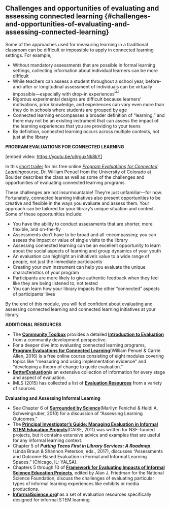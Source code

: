 ## Challenges and opportunities of evaluating and assessing connected learning {#challenges-and-opportunities-of-evaluating-and-assessing-connected-learning}

Some of the approaches used for measuring learning in a traditional classroom can be difficult or impossible to apply in connected learning settings. For example,

*   Without mandatory assessments that are possible in formal learning settings, collecting information about individual learners can be more difficult
*   While teachers can assess a student throughout a school year, before-and-after or longitudinal assessment of individuals can be virtually impossible—especially with drop-in experiences<sup><sup id="174453654767466-footnote-ref-2"><a href="#174453654767466-footnote-2">[2]</a></sup></sup>
*   Rigorous experimental designs are difficult because learners’ motivations, prior knowledge, and experiences can vary even more than they do in schools where students are grouped by age
*   Connected learning encompasses a broader definition of “learning,” and there may not be an existing instrument that can assess the impact of the learning experiences that you are providing to your teens
*   By definition, connected learning occurs across multiple contexts, not just at the library

**PROGRAM EVALUATIONS FOR CONNECTED LEARNING**

[embed video: https://youtu.be/u6rguxNk8kY]

In this [short trailer](https://youtu.be/u6rguxNk8kY) for his free online [_Program Evaluations for Connected Learning_](https://dmlcommons.net/2016-course/)course, Dr. William Penuel from the University of Colorado at Boulder describes the class as well as some of the challenges and opportunities of evaluating connected learning programs.

These challenges are not insurmountable! They’re just unfamiliar—for now. Fortunately, connected learning initiatives also present opportunities to be creative and flexible in the ways you evaluate and assess them. Your approach can be tailored for your library’s unique situation and context. Some of these opportunities include:

*   You have the ability to conduct assessments that are shorter, more flexible, and on-the-fly
*   Assessments don’t have to be broad and all-encompassing; you can assess the impact or value of single visits to the library
*   Assessing connected learning can be an excellent opportunity to learn about the social aspects of learning and group dynamics of your youth
*   An evaluation can highlight an initiative’s value to a wide range of people, not just the immediate participants
*   Creating your own instrument can help you evaluate the unique characteristics of your program
*   Participants are more likely to give authentic feedback when they feel like they are being listened to, not tested
*   You can learn how your library impacts the other “connected” aspects of participants’ lives

By the end of this module, you will feel confident about evaluating and assessing connected learning and connected learning initiatives at your library.

**ADDITIONAL RESOURCES**

*   The [**Community Toolbox**](http://ctb.ku.edu/en/table-of-contents) provides a detailed [**Introduction to Evaluation**](http://ctb.ku.edu/en/table-of-contents/evaluate/evaluation) from a community development perspective.
*   For a deeper dive into evaluating connected learning programs, [**Program Evaluations for Connected Learning**](https://dmlcommons.net/2016-course/)(William Penuel &amp; Carrie Allen, 2016) is a free online course consisting of eight modules covering topics like &quot;measuring and using implementation evidence&quot; and “developing a theory of change to guide evaluation.”
*   [**BetterEvaluation**](http://www.betterevaluation.org/)is an extensive collection of information for every stage and aspect of evaluation.
*   IMLS (2015) has collected a list of [**Evaluation Resources**](https://www.imls.gov/research-evaluation/evaluation-resources) from a variety of sources.

**Evaluating and Assessing Informal Learning**

*   See Chapter 6 of [**Surrounded by Science**](http://www.nap.edu/catalog/12614)(Marilyn Fenichel &amp; Heidi A. Schweingruber, 2010) for a discussion of “Assessing Learning Outcomes.”
*   The [**Principal Investigator’s Guide: Managing Evaluation in Informal STEM Education Projects**](http://www.informalscience.org/evaluation/pi-guide)(CAISE, 2011) was written for NSF-funded projects, but it contains extensive advice and examples that are useful for any informal learning context.
*   Chapter 5 of **_Putting Teens First in Library Services: A Roadmap_**, (Linda Braun &amp; Shannon Peterson, eds., 2017), discusses “Assessments and Outcome-Based Evaluation in Formal and Informal Learning Spaces.” (Chicago, IL: YALSA).
*   Chapters 5 through 10 of [**Framework for Evaluating Impacts of Informal Science Education Projects**](http://www.informalscience.org/framework-evaluating-impacts-informal-science-education-projects), edited by Alan J. Friedman for the National Science Foundation, discuss the challenges of evaluating particular types of informal learning experiences like exhibits or media productions.
*   [**InformalScience.org**](http://www.informalscience.org/evaluation)has a set of evaluation resources specifically designed for informal STEM learning.

[^2]: